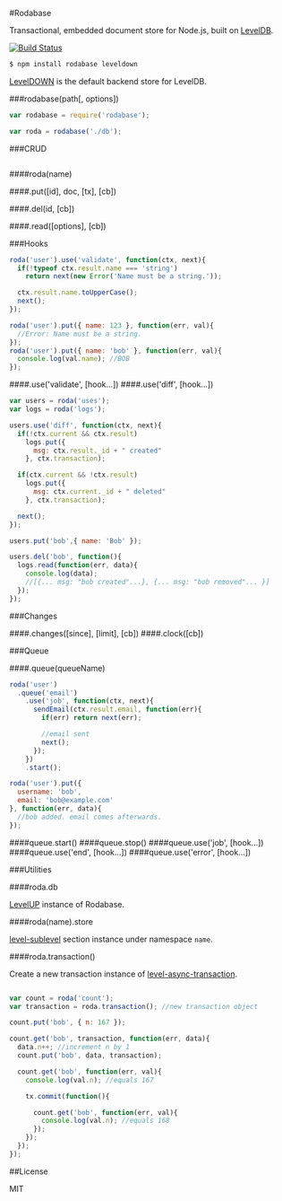 #Rodabase

Transactional, embedded document store for Node.js, built on [LevelDB](https://github.com/rvagg/node-levelup).

[![Build Status](https://travis-ci.org/cshum/rodabase.svg?branch=master)](https://travis-ci.org/cshum/rodabase)

```bash
$ npm install rodabase leveldown
```
[LevelDOWN](https://github.com/rvagg/node-leveldown) is the default backend store for LevelDB. 

###rodabase(path[, options])

```js
var rodabase = require('rodabase');

var roda = rodabase('./db');
```

###CRUD

```js

```
####roda(name)

####.put([id], doc, [tx], [cb])

####.del(id, [cb])

####.read([options], [cb])

###Hooks
```js
roda('user').use('validate', function(ctx, next){
  if(!typeof ctx.result.name === 'string')
    return next(new Error('Name must be a string.'));

  ctx.result.name.toUpperCase();
  next();
});

roda('user').put({ name: 123 }, function(err, val){
  //Error: Name must be a string.
});
roda('user').put({ name: 'bob' }, function(err, val){
  console.log(val.name); //BOB
});
```

####.use('validate', [hook...])
####.use('diff', [hook...])
```js
var users = roda('uses');
var logs = roda('logs');

users.use('diff', function(ctx, next){
  if(!ctx.current && ctx.result)
    logs.put({
      msg: ctx.result._id + " created"
    }, ctx.transaction);

  if(ctx.current && !ctx.result)
    logs.put({
      msg: ctx.current._id + " deleted"
    }, ctx.transaction);

  next();
});

users.put('bob',{ name: 'Bob' });

users.del('bob', function(){
  logs.read(function(err, data){
    console.log(data); 
    //[{... msg: "bob created"...}, {... msg: "bob removed"... }]
  });
});
```

###Changes

####.changes([since], [limit], [cb])
####.clock([cb])

###Queue

####.queue(queueName)

```js
roda('user')
  .queue('email')
    .use('job', function(ctx, next){
      sendEmail(ctx.result.email, function(err){
        if(err) return next(err);

        //email sent
        next();
      });
    })
    .start();

roda('user').put({
  username: 'bob',
  email: 'bob@example.com'
}, function(err, data){
  //bob added. email comes afterwards.
});

```

####queue.start()
####queue.stop()
####queue.use('job', [hook...])
####queue.use('end', [hook...])
####queue.use('error', [hook...])

###Utilities

####roda.db

[LevelUP](https://github.com/rvagg/node-levelup) instance of Rodabase.

####roda(name).store

[level-sublevel](https://github.com/dominictarr/level-sublevel) section instance under namespace `name`.


####roda.transaction()

Create a new transaction instance of [level-async-transaction](https://github.com/cshum/level-async-transaction).

```js

var count = roda('count');
var transaction = roda.transaction(); //new transaction object

count.put('bob', { n: 167 });

count.get('bob', transaction, function(err, data){
  data.n++; //increment n by 1
  count.put('bob', data, transaction);

  count.get('bob', function(err, val){
    console.log(val.n); //equals 167

    tx.commit(function(){

      count.get('bob', function(err, val){
        console.log(val.n); //equals 168
      });
    });
  });
});
```





##License

MIT
